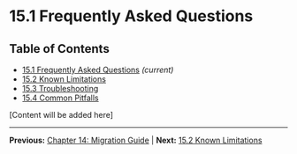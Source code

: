 # 15.1 Frequently Asked Questions

## Table of Contents
- [15.1 Frequently Asked Questions](./15.1-frequently-asked-questions.md) *(current)*
- [15.2 Known Limitations](./15.2-known-limitations.md)
- [15.3 Troubleshooting](./15.3-troubleshooting.md)
- [15.4 Common Pitfalls](./15.4-common-pitfalls.md)

[Content will be added here]

---

**Previous:** [Chapter 14: Migration Guide](../14-migration-guide/README.md) | **Next:** [15.2 Known Limitations](./15.2-known-limitations.md)
